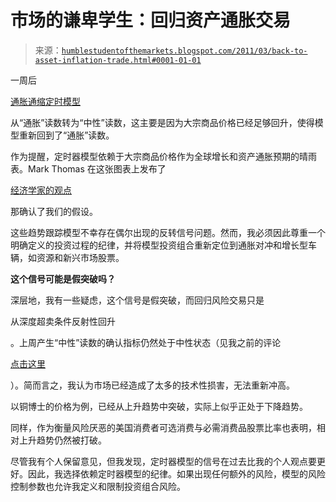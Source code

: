 <!--yml

类别：未分类

日期：2024-05-18 04:21:53

-->

# 市场的谦卑学生：回归资产通胀交易

> 来源：[`humblestudentofthemarkets.blogspot.com/2011/03/back-to-asset-inflation-trade.html#0001-01-01`](https://humblestudentofthemarkets.blogspot.com/2011/03/back-to-asset-inflation-trade.html#0001-01-01)

一周后

[通胀通缩定时模型](http://www.qwestfunds.com/publications/newsletters_pdf/newsletter_november_2009.pdf)

从“通胀”读数转为“中性”读数，这主要是因为大宗商品价格已经足够回升，使得模型重新回到了“通胀”读数。

作为提醒，定时器模型依赖于大宗商品价格作为全球增长和资产通胀预期的晴雨表。Mark Thomas 在这张图表上发布了

[经济学家的观点](http://economistsview.typepad.com/economistsview/2011/03/global-commodity-prices-track-world-demand.html)

那确认了我们的假设。

这些趋势跟踪模型不幸存在偶尔出现的反转信号问题。然而，我必须因此尊重一个明确定义的投资过程的纪律，并将模型投资组合重新定位到通胀对冲和增长型车辆，如资源和新兴市场股票。

**这个信号可能是假突破吗？**

深层地，我有一些疑虑，这个信号是假突破，而回归风险交易只是

从深度超卖条件反射性回升

。上周产生“中性”读数的确认指标仍然处于中性状态（见我之前的评论

[点击这里](http://humblestudentofthemarkets.blogspot.com/2011/03/someone-called-cops-to-feds-party.html)

）。简而言之，我认为市场已经造成了太多的技术性损害，无法重新冲高。

以铜博士的价格为例，已经从上升趋势中突破，实际上似乎正处于下降趋势。

同样，作为衡量风险厌恶的美国消费者可选消费与必需消费品股票比率也表明，相对上升趋势仍然被打破。

尽管我有个人保留意见，但我发现，定时器模型的信号在过去比我的个人观点要更好。因此，我选择依赖定时器模型的纪律。如果出现任何额外的风险，模型的风险控制参数也允许我定义和限制投资组合风险。
